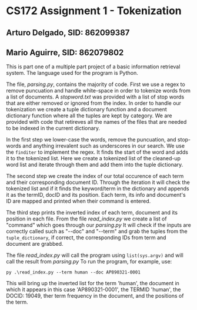 # CS172 Assignment 1 - Tokenization

## Arturo Delgado, SID: 862099387
## Mario Aguirre, SID: 862079802

This is part one of a multiple part project of a basic information retrieval system. The language used for the program is Python.

The file, *parsing.py*, contains the majority of code. First we use a regex to remove puncuation and handle white-space in order to tokenize words from a list of documents.
A *stopword.txt* was provided with a list of stop words that are either removed or ignored from the index. In order to handle our tokenization we create a tuple dictionary function and a document dictionary function where all the tuples are kept by category. 
We are provided with code that retireves all the names of the files that are needed to be indexed in the current dictionary.

In the first step we lower-case the words, remove the puncuation, and stop-words and anything irrevalent such as underscores in our search. We use the `finditer` to implement the regex. It finds the start of the word and adds it to the tokenized list. Here we create a tokenized list of the cleaned-up word list and iterate through them and add them into the tuple dictionary.

The second step we create the index of our total occurence of each term and their corresponding document ID. Through the iteration it will check the tokenized list and if it finds the keyword/term in the dictionary and appends it as the termID, docID and its position. Each term, its info and document's ID are mapped and printed when their command is entered. 

The third step prints the inverted index of each term, document and its position in each file. From the file *read_index.py* we create a list of "command" which goes through our *parsing.py* It will check if the inputs are correctly called such as "--doc" and "--term" and grab the tuples from the `tuple_dictionary`, if correct, the corresponding IDs from term and document are grabbed.

The file *read_index.py* will call the program using `list(sys.argv)` and will call the result from *parsing.py*
To run the program, for example, use: 

`py .\read_index.py --term human --doc AP890321-0001`

This will bring up the inverted list for the term 'human', the document in which it appears in this case 'AP890321-0001', the TERMID 'human', the DOCID: 19049, ther term frequency in the document, and the positions of the term.

